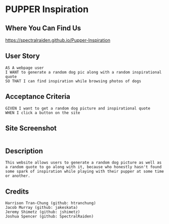 # PUPPER Inspiration

## Where You Can Find Us
https://spectralraiden.github.io/Pupper-Inspiration

## User Story
```
AS A webpage user 
I WANT to generate a random dog pic along with a random inspirational quote
SO THAT I can find inspiration while browsing photos of dogs
```
## Acceptance Criteria
```
GIVEN I want to get a random dog picture and inspirational quote
WHEN I click a button on the site
```

## Site Screenshot
```
```

## Description
```
This website allows users to generate a random dog picture as well as a random quote to go along with it, because who honestly hasn't found some spark of inspiration while playing with their pupper at some time or another.
```
## Credits
```
Harrison Tran-Chung (github: htranchung)
Jacob Murray (github: jakeskata)
Jeremy Shimetz (github: jshimetz)
Joshua Spencer (github: SpectralRaiden)
```
